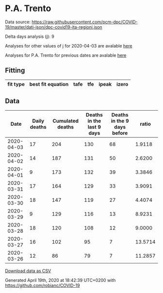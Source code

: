 # P.A. Trento

Data source: https://raw.githubusercontent.com/pcm-dpc/COVID-19/master/dati-json/dpc-covid19-ita-regioni.json

Delta days analysis (j): 9

Analyses for other values of j for 2020-04-03 are avalable [here](../2020-04-03/README.md)

Analyses for P.A. Trento for previous dates are avalable [here](../README.md)

## Fitting 
|fit type|best fit equation|tafe|tfe|ipeak|izero|
|-------|-----|--------|------|---|---|

## Data
|Date|Daily deaths|Cumulated deaths|Deaths in the last 9 days|Deaths in the 9 days before|ratio|
|----|----------|-----------|-------|--------------------|-----|
|2020-04-03|17|204|130|68|1.9118|
|2020-04-02|14|187|131|50|2.6200|
|2020-04-01|9|173|132|39|3.3846|
|2020-03-31|17|164|129|33|3.9091|
|2020-03-30|18|147|119|27|4.4074|
|2020-03-29|9|129|116|13|8.9231|
|2020-03-28|18|120|108|12|9.0000|
|2020-03-27|16|102|95|7|13.5714|
|2020-03-26|12|86|79|7|11.2857|

[Download data as CSV](COVID-19_p.a._trento_j9_2020-04-03.csv)

Generated April 19th, 2020 at 18:42:39 UTC+0200 with https://github.com/robianc/COVID-19
